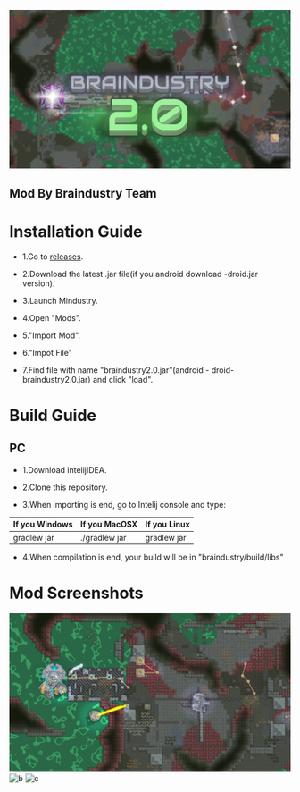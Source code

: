 ![alt]( https://github.com/pixaxeofpixie/pictures/blob/main/logo.png?raw=true)
## Mod By Braindustry Team 

# Installation Guide

* 1.Go to [releases]( https://github.com/pixaxeofpixie/Braindustry-Mod/releases ).

* 2.Download the latest .jar file(if you android download -droid.jar version).

* 3.Launch Mindustry.

* 4.Open "Mods".

* 5."Import Mod".

* 6."Impot File"

* 7.Find file with name "braindustry2.0.jar"(android - droid-braindustry2.0.jar) and click "load".

# Build Guide

## PC

* 1.Download intelijIDEA.

* 2.Clone this repository.

* 3.When importing is end, go to Intelij console and type:

If you Windows  |  If you MacOSX  | If you Linux
------------ | ------------------------- | -------------
gradlew jar | ./gradlew jar | gradlew jar

* 4.When compilation is end, your build will be in "braindustry/build/libs"

# Mod Screenshots

![a](https://github.com/pixaxeofpixie/pictures/blob/main/screen2.png?raw=true)
![b](https://user-images.githubusercontent.com/63517945/102699428-a69ea400-4255-11eb-8bb0-484f630e79f3.png)
![c](https://user-images.githubusercontent.com/63517945/101539745-0f616300-39b0-11eb-99ec-5c2fc6d75d80.png)
